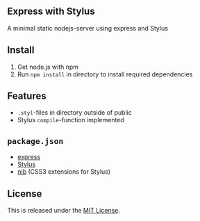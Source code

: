 Express with Stylus
-------------------
A minimal static nodejs-server using express and Stylus

## Install
1. Get node.js with npm
2. Run `npm install` in directory to install required dependencies

## Features
- `.styl`-files in directory outside of public
- Stylus `compile`-function implemented

## `package.json`
- [express](http://expressjs.com/)
- [Stylus](http://learnboost.github.io/stylus/)
- [nib](http://visionmedia.github.io/nib/) (CSS3 extensions for Stylus)

## License
This is released under the [MIT License](http://www.opensource.org/licenses/MIT).
